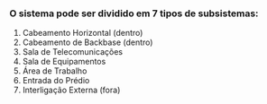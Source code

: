 ### O sistema pode ser dividido em 7 tipos de subsistemas:

1. Cabeamento Horizontal (dentro)
2. Cabeamento de Backbase (dentro)
3. Sala de Telecomunicações
4. Sala de Equipamentos
5. Área de Trabalho
6. Entrada do Prédio
7. Interligação Externa (fora)